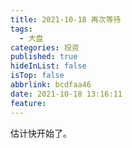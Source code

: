 ```yaml
---
title: 2021-10-18 再次等待
tags:
  - 大盘
categories: 投资
published: true
hideInList: false
isTop: false
abbrlink: bcdfaa46
date: 2021-10-18 13:16:11
feature:
---
```

估计快开始了。

<!-- more -->
